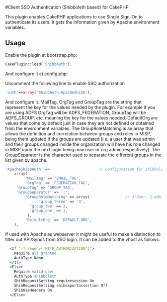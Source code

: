 #Client SSO Authentication (Shibboleth based) for CakePHP

This plugin enables CakePHP applications to use Single Sign-On to authenticate its users. It gets the information given by Apache environment variables.


## Usage

Enable the plugin at bootstrap.php:

```php
CakePlugin::load('ShibbAuth');
```

And configure it at config.php:

Uncomment the following line to enable SSO authorization
```php
'auth'=>array('ShibbAuth.ApacheShibb'),
```

And configure it. MailTag, OrgTag and GroupTag are the string that represent the key for the values needed by the plugin.
For example if you are using ADFS OrgTag will be ADFS_FEDERATION, GroupTag will be ADFS_GROUP, etc. meaning the key for the values needed.
DefaultOrg are values that come by default just in case they are not defined or obtained from the environment variables.
The GroupRoleMatching is an array that allows the definition and correlation between groups and roles in MISP, being them updated
if the groups are updated (i.e. a user that was admin and their groups changed inside the organization will have his role changed in MISP
upon the next login being now user or org admin respectively). The GroupSeparator is the character used to separate the different groups
in the list given by apache.

```php
'ApacheShibbAuth' =>                      // Configuration for shibboleth authentication
    array(
         'MailTag' => 'EMAIL_TAG',
         'OrgTag' => 'FEDERATION_TAG',
	 'GroupTag' => 'GROUP_TAG',
	 'GroupSeparator' => ';',
         'GroupRoleMatching' => array(                // 3:User, 1:admin. May be good to set "1" for the first user
               'group_three' => '3',
	       'group_two' => 2,
	       'group_one' => 1,
          ),
         'DefaultOrg' => 'DEFAULT_ORG',
    ),
```
If used with Apache as webserver it might be useful to make a distinction to filter out API/Syncs from SSO login. It can be added to the vhost as follows:

```Apache
  <If "-T reqenv('HTTP_AUTHORIZATION')">
    Require all granted
    AuthType None
  </If>
  <Else>
    Require valid-user
    AuthType shibboleth
    ShibRequestSetting requiresession On
    ShibRequestSetting shibexportassertion Off
    ShibUseHeaders On
  </Else>
```


